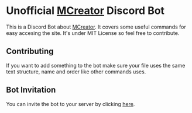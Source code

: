 # Unofficial [MCreator](https://mcreator.net/) Discord Bot

This is a Discord Bot about [MCreator](https://mcreator.net/). It covers some useful commands for easy accesing the site. It's under MIT License so feel free to contribute.

## Contributing

If you want to add something to the bot make sure your file uses the same text structure, name and order like other commands uses.

## Bot Invitation

You can invite the bot to your server by clicking [here](https://discord.com/api/oauth2/authorize?client_id=738675933812228097&permissions=257088&scope=bot).